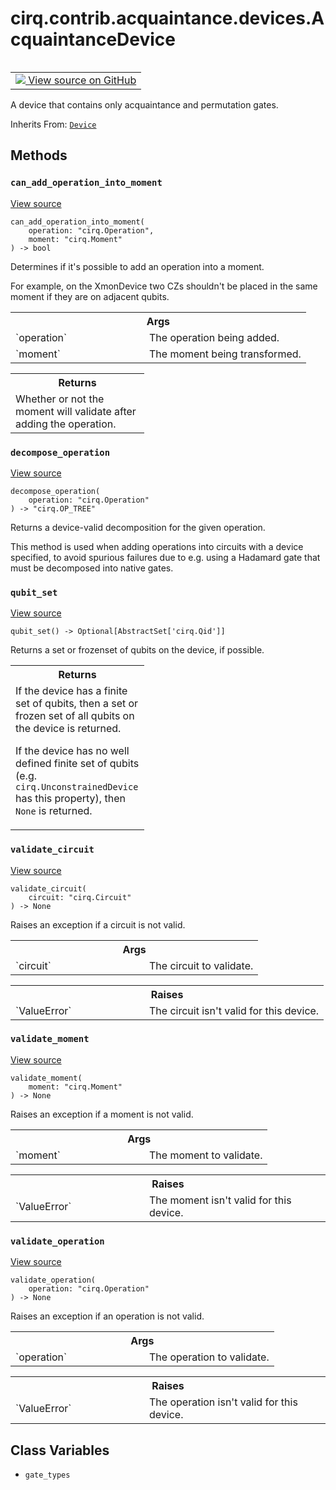 <div itemscope itemtype="http://developers.google.com/ReferenceObject">
<meta itemprop="name" content="cirq.contrib.acquaintance.devices.AcquaintanceDevice" />
<meta itemprop="path" content="Stable" />
<meta itemprop="property" content="can_add_operation_into_moment"/>
<meta itemprop="property" content="decompose_operation"/>
<meta itemprop="property" content="qubit_set"/>
<meta itemprop="property" content="validate_circuit"/>
<meta itemprop="property" content="validate_moment"/>
<meta itemprop="property" content="validate_operation"/>
<meta itemprop="property" content="gate_types"/>
</div>

# cirq.contrib.acquaintance.devices.AcquaintanceDevice

<!-- Insert buttons and diff -->

<table class="tfo-notebook-buttons tfo-api" align="left">

<td>
  <a target="_blank" href="https://github.com/quantumlib/cirq/tree/master/cirq/contrib/acquaintance/devices.py">
    <img src="https://www.tensorflow.org/images/GitHub-Mark-32px.png" />
    View source on GitHub
  </a>
</td>
</table>



A device that contains only acquaintance and permutation gates.

Inherits From: [`Device`](../../../../cirq/devices/Device.md)

<!-- Placeholder for "Used in" -->


## Methods

<h3 id="can_add_operation_into_moment"><code>can_add_operation_into_moment</code></h3>

<a target="_blank" href="https://github.com/quantumlib/cirq/tree/master/cirq/devices/device.py">View source</a>

<pre class="devsite-click-to-copy prettyprint lang-py tfo-signature-link">
<code>can_add_operation_into_moment(
    operation: "cirq.Operation",
    moment: "cirq.Moment"
) -> bool
</code></pre>

Determines if it's possible to add an operation into a moment.

For example, on the XmonDevice two CZs shouldn't be placed in the same
moment if they are on adjacent qubits.

<!-- Tabular view -->
 <table class="responsive fixed orange">
<colgroup><col width="214px"><col></colgroup>
<tr><th colspan="2">Args</th></tr>

<tr>
<td>
`operation`
</td>
<td>
The operation being added.
</td>
</tr><tr>
<td>
`moment`
</td>
<td>
The moment being transformed.
</td>
</tr>
</table>



<!-- Tabular view -->
 <table class="responsive fixed orange">
<colgroup><col width="214px"><col></colgroup>
<tr><th colspan="2">Returns</th></tr>
<tr class="alt">
<td colspan="2">
Whether or not the moment will validate after adding the operation.
</td>
</tr>

</table>



<h3 id="decompose_operation"><code>decompose_operation</code></h3>

<a target="_blank" href="https://github.com/quantumlib/cirq/tree/master/cirq/devices/device.py">View source</a>

<pre class="devsite-click-to-copy prettyprint lang-py tfo-signature-link">
<code>decompose_operation(
    operation: "cirq.Operation"
) -> "cirq.OP_TREE"
</code></pre>

Returns a device-valid decomposition for the given operation.

This method is used when adding operations into circuits with a device
specified, to avoid spurious failures due to e.g. using a Hadamard gate
that must be decomposed into native gates.

<h3 id="qubit_set"><code>qubit_set</code></h3>

<a target="_blank" href="https://github.com/quantumlib/cirq/tree/master/cirq/devices/device.py">View source</a>

<pre class="devsite-click-to-copy prettyprint lang-py tfo-signature-link">
<code>qubit_set() -> Optional[AbstractSet['cirq.Qid']]
</code></pre>

Returns a set or frozenset of qubits on the device, if possible.


<!-- Tabular view -->
 <table class="responsive fixed orange">
<colgroup><col width="214px"><col></colgroup>
<tr><th colspan="2">Returns</th></tr>
<tr class="alt">
<td colspan="2">
If the device has a finite set of qubits, then a set or frozen set
of all qubits on the device is returned.

If the device has no well defined finite set of qubits (e.g.
`cirq.UnconstrainedDevice` has this property), then `None` is
returned.
</td>
</tr>

</table>



<h3 id="validate_circuit"><code>validate_circuit</code></h3>

<a target="_blank" href="https://github.com/quantumlib/cirq/tree/master/cirq/devices/device.py">View source</a>

<pre class="devsite-click-to-copy prettyprint lang-py tfo-signature-link">
<code>validate_circuit(
    circuit: "cirq.Circuit"
) -> None
</code></pre>

Raises an exception if a circuit is not valid.


<!-- Tabular view -->
 <table class="responsive fixed orange">
<colgroup><col width="214px"><col></colgroup>
<tr><th colspan="2">Args</th></tr>

<tr>
<td>
`circuit`
</td>
<td>
The circuit to validate.
</td>
</tr>
</table>



<!-- Tabular view -->
 <table class="responsive fixed orange">
<colgroup><col width="214px"><col></colgroup>
<tr><th colspan="2">Raises</th></tr>

<tr>
<td>
`ValueError`
</td>
<td>
The circuit isn't valid for this device.
</td>
</tr>
</table>



<h3 id="validate_moment"><code>validate_moment</code></h3>

<a target="_blank" href="https://github.com/quantumlib/cirq/tree/master/cirq/devices/device.py">View source</a>

<pre class="devsite-click-to-copy prettyprint lang-py tfo-signature-link">
<code>validate_moment(
    moment: "cirq.Moment"
) -> None
</code></pre>

Raises an exception if a moment is not valid.


<!-- Tabular view -->
 <table class="responsive fixed orange">
<colgroup><col width="214px"><col></colgroup>
<tr><th colspan="2">Args</th></tr>

<tr>
<td>
`moment`
</td>
<td>
The moment to validate.
</td>
</tr>
</table>



<!-- Tabular view -->
 <table class="responsive fixed orange">
<colgroup><col width="214px"><col></colgroup>
<tr><th colspan="2">Raises</th></tr>

<tr>
<td>
`ValueError`
</td>
<td>
The moment isn't valid for this device.
</td>
</tr>
</table>



<h3 id="validate_operation"><code>validate_operation</code></h3>

<a target="_blank" href="https://github.com/quantumlib/cirq/tree/master/cirq/contrib/acquaintance/devices.py">View source</a>

<pre class="devsite-click-to-copy prettyprint lang-py tfo-signature-link">
<code>validate_operation(
    operation: "cirq.Operation"
) -> None
</code></pre>

Raises an exception if an operation is not valid.


<!-- Tabular view -->
 <table class="responsive fixed orange">
<colgroup><col width="214px"><col></colgroup>
<tr><th colspan="2">Args</th></tr>

<tr>
<td>
`operation`
</td>
<td>
The operation to validate.
</td>
</tr>
</table>



<!-- Tabular view -->
 <table class="responsive fixed orange">
<colgroup><col width="214px"><col></colgroup>
<tr><th colspan="2">Raises</th></tr>

<tr>
<td>
`ValueError`
</td>
<td>
The operation isn't valid for this device.
</td>
</tr>
</table>





## Class Variables

* `gate_types` <a id="gate_types"></a>
